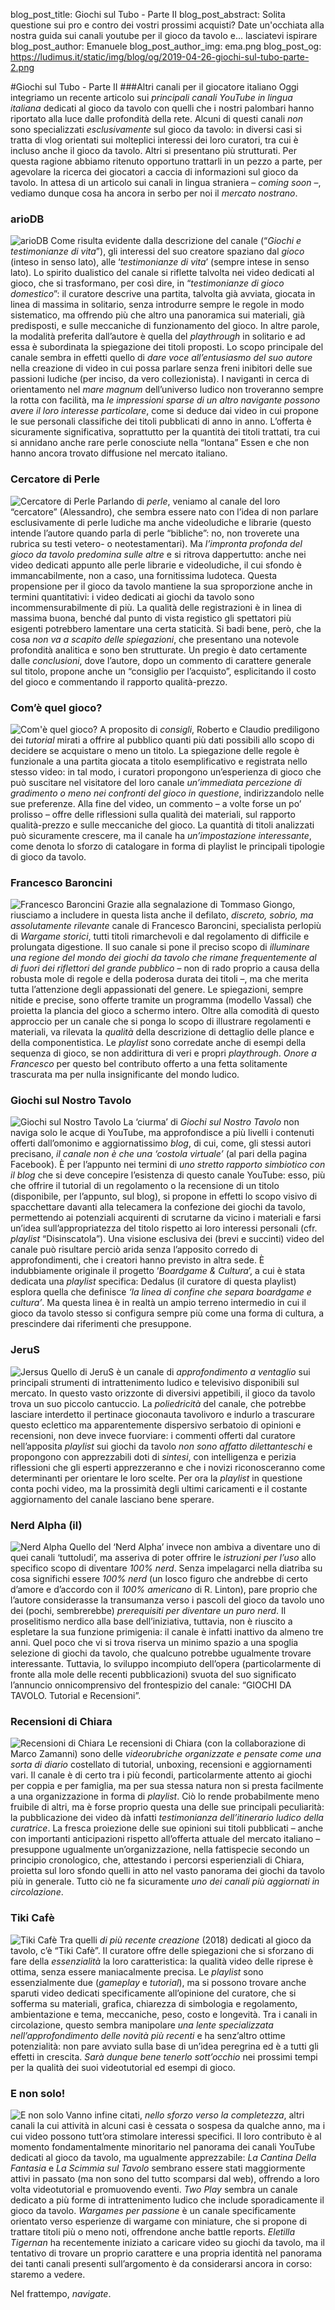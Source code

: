 blog_post_title: Giochi sul Tubo - Parte II
blog_post_abstract: Solita questione sui pro e contro dei vostri prossimi acquisti? Date un'occhiata alla nostra guida sui canali youtube per il gioco da tavolo e... lasciatevi ispirare
blog_post_author: Emanuele
blog_post_author_img: ema.png
blog_post_og: https://ludimus.it/static/img/blog/og/2019-04-26-giochi-sul-tubo-parte-2.png

#Giochi sul Tubo - Parte II
###Altri canali per il giocatore italiano
Oggi integriamo un recente articolo sui *principali canali YouTube in lingua italiana* dedicati al gioco da tavolo con quelli che i nostri palombari hanno riportato alla luce dalle profondità della rete. Alcuni di questi canali *non* sono specializzati *esclusivamente* sul gioco da tavolo: in diversi casi si tratta di vlog orientati sui molteplici interessi dei loro curatori, tra cui è incluso anche il gioco da tavolo. Altri si presentano più strutturati. Per questa ragione abbiamo ritenuto opportuno trattarli in un pezzo a parte, per agevolare la ricerca dei giocatori a caccia di informazioni sul gioco da tavolo. In attesa di un articolo sui canali in lingua straniera – _coming soon_ –, vediamo dunque cosa ha ancora in serbo per noi il *mercato nostrano*.

### arioDB
![arioDB](../static/img/blog/giochitubo2/ariodb.jpg)
Come risulta evidente dalla descrizione del canale (“_Giochi e testimonianze di vita_”), gli interessi del suo creatore spaziano dal *gioco* (inteso in senso lato), alle ‘*testimonianze di vita*’ (sempre intese in senso lato). Lo spirito dualistico del canale si riflette talvolta nei video dedicati al gioco, che si trasformano, per così dire, in “*testimonianze di gioco domestico*”: il curatore descrive una partita, talvolta già avviata, giocata in linea di massima in solitario, senza introdurre sempre le regole in modo sistematico, ma offrendo più che altro una panoramica sui materiali, già predisposti, e sulle meccaniche di funzionamento del gioco. In altre parole, la modalità preferita dall’autore è quella del _*playthrough*_ in solitario e ad essa è subordinata la spiegazione dei titoli proposti. Lo scopo principale del canale sembra in effetti quello di *dare voce all’entusiasmo del suo autore* nella creazione di video in cui possa parlare senza freni inibitori delle sue passioni ludiche (per inciso, da vero collezionista). I naviganti in cerca di orientamento nel _mare magnum_ dell’universo ludico non troveranno sempre la rotta con facilità, ma *le impressioni sparse di un altro navigante possono avere il loro interesse particolare*, come si deduce dai video in cui propone le sue personali classifiche dei titoli pubblicati di anno in anno. L’offerta è sicuramente significativa, soprattutto per la quantità dei titoli trattati, tra cui si annidano anche rare perle conosciute nella “lontana” Essen e che non hanno ancora trovato diffusione nel mercato italiano.

### Cercatore di Perle
![Cercatore di Perle](../static/img/blog/giochitubo2/cercatoreDiPerle.jpg)
Parlando di *perle*, veniamo al canale del loro “cercatore” (Alessandro), che sembra essere nato con l’idea di non parlare esclusivamente di perle ludiche ma anche videoludiche e librarie (questo intende l’autore quando parla di perle “bibliche”: no, non troverete una rubrica su testi vetero- o neotestamentari). Ma *l’impronta profonda del gioco da tavolo predomina sulle altre* e si ritrova dappertutto: anche nei video dedicati appunto alle perle librarie e videoludiche, il cui sfondo è immancabilmente, non a caso, una fornitissima ludoteca. Questa propensione per il gioco da tavolo mantiene la sua sproporzione anche in termini quantitativi: i video dedicati ai giochi da tavolo sono incommensurabilmente di più. La qualità delle registrazioni è in linea di massima buona, benché dal punto di vista registico gli spettatori più esigenti potrebbero lamentare una certa staticità. Si badi bene, però, che la cosa *non va a scapito delle spiegazioni*, che presentano una notevole profondità analitica e sono ben strutturate. Un pregio è dato certamente dalle *conclusioni*, dove l’autore, dopo un commento di carattere generale sul titolo, propone anche un “consiglio per l’acquisto”, esplicitando il costo del gioco e commentando il rapporto qualità-prezzo.

### Com’è quel gioco?
![Com'è quel gioco?](../static/img/blog/giochitubo2/comequelgioco.jpg)
A proposito di *consigli*, Roberto e Claudio prediligono dei *tutorial* mirati a offrire al pubblico quanti più dati possibili allo scopo di decidere se acquistare o meno un titolo. La spiegazione delle regole è funzionale a una partita giocata a titolo esemplificativo e registrata nello stesso video: in tal modo, i curatori propongono un’esperienza di gioco che può suscitare nel visitatore del loro canale *un’immediata percezione di gradimento o meno nei confronti del gioco in questione*, indirizzandolo nelle sue preferenze. Alla fine del video, un commento – a volte forse un po’ prolisso – offre delle riflessioni sulla qualità dei materiali, sul rapporto qualità-prezzo e sulle meccaniche del gioco. La quantità di titoli analizzati può sicuramente crescere, ma il canale ha *un’impostazione interessante*, come denota lo sforzo di catalogare in forma di playlist le principali tipologie di gioco da tavolo.

### Francesco Baroncini
![Francesco Baroncini](../static/img/blog/giochitubo2/francescobaroncini.jpg)
Grazie alla segnalazione di Tommaso Giongo, riusciamo a includere in questa lista anche il defilato, *discreto, sobrio, ma assolutamente rilevante* canale di Francesco Baroncini, specialista perlopiù di *Wargame storici*, tutti titoli rimarchevoli e dal regolamento di difficile e prolungata digestione. Il suo canale si pone il preciso scopo di *illuminare una regione del mondo dei giochi da tavolo che rimane frequentemente al di fuori dei riflettori del grande pubblico* – non di rado proprio a causa della robusta mole di regole e della poderosa durata dei titoli –, ma che merita tutta l’attenzione degli appassionati del genere. Le spiegazioni, sempre nitide e precise, sono offerte tramite un programma (modello Vassal) che proietta la plancia del gioco a schermo intero. Oltre alla comodità di questo approccio per un canale che si ponga lo scopo di illustrare regolamenti e materiali, va rilevata la *qualità* della descrizione di dettaglio delle plance e della componentistica. Le _playlist_ sono corredate anche di esempi della sequenza di gioco, se non addirittura di veri e propri _playthrough_. *Onore a Francesco* per questo bel contributo offerto a una fetta solitamente trascurata ma per nulla insignificante del mondo ludico.

### Giochi sul Nostro Tavolo
![Giochi sul Nostro Tavolo](../static/img/blog/giochitubo2/giochisulnostrotavolo.jpg)
La ‘ciurma’ di _Giochi sul Nostro Tavolo_ non naviga solo le acque di YouTube, ma approfondisce a più livelli i contenuti offerti dall’omonimo e aggiornatissimo *blog*, di cui, come, gli stessi autori precisano, *il canale non è che una ‘costola virtuale’* (al pari della pagina Facebook). È per l’appunto nei termini di *uno stretto rapporto simbiotico con il blog* che si deve concepire l’esistenza di questo canale YouTube: esso, più che offrire il tutorial di un regolamento o la recensione di un titolo (disponibile, per l’appunto, sul blog), si propone in effetti lo scopo visivo di spacchettare davanti alla telecamera la confezione dei giochi da tavolo, permettendo ai potenziali acquirenti di scrutarne da vicino i materiali e farsi un’idea sull’appropriatezza del titolo rispetto ai loro interessi personali (cfr. _playlist_ “Disinscatola”). Una visione esclusiva dei (brevi e succinti) video del canale può risultare perciò arida senza l’apposito corredo di approfondimenti, che i creatori hanno previsto in altra sede. È indubbiamente originale il progetto ‘*Boardgame & Cultura*’, a cui è stata dedicata una _playlist_ specifica: Dedalus (il curatore di questa playlist) esplora quella che definisce *‘la linea di confine che separa boardgame e cultura’*. Ma questa linea è in realtà un ampio terreno intermedio in cui il gioco da tavolo stesso si configura sempre più come una forma di cultura, a prescindere dai riferimenti che presuppone.

### JeruS
![Jersus](../static/img/blog/giochitubo2/jersus.jpg)
Quello di JeruS è un canale di *approfondimento a ventaglio* sui principali strumenti di intrattenimento ludico e televisivo disponibili sul mercato. In questo vasto orizzonte di diversivi appetibili, il gioco da tavolo trova un suo piccolo cantuccio. La *poliedricità* del canale, che potrebbe lasciare interdetto il pertinace gioconauta tavolivoro e indurlo a trascurare questo eclettico ma apparentemente dispersivo serbatoio di opinioni e recensioni, non deve invece fuorviare: i commenti offerti dal curatore nell’apposita _playlist_ sui giochi da tavolo *non sono affatto dilettanteschi* e propongono con apprezzabili doti di *sintesi*, con intelligenza e perizia riflessioni che gli esperti apprezzeranno e che i novizi riconosceranno come determinanti per orientare le loro scelte. Per ora la _playlist_ in questione conta pochi video, ma la prossimità degli ultimi caricamenti e il costante aggiornamento del canale lasciano bene sperare.

### Nerd Alpha (il)
![Nerd Alpha](../static/img/blog/giochitubo2/nerdalpha.jpg)
Quello del ‘Nerd Alpha’ invece non ambiva a diventare uno di quei canali ‘tuttoludi’, ma asseriva di poter offrire le _istruzioni per l’uso_ allo specifico scopo di diventare _*100% nerd*_. Senza impelagarci nella diatriba su cosa significhi essere _100% nerd_ (un losco figuro che andrebbe di certo d’amore e d’accordo con il _100% americano_ di R. Linton), pare proprio che l’autore considerasse la transumanza verso i pascoli del gioco da tavolo uno dei (pochi, sembrerebbe) *prerequisiti per diventare un puro nerd*. Il proselitismo nerdico alla base dell’iniziativa, tuttavia, non è riuscito a espletare la sua funzione primigenia: il canale è infatti inattivo da almeno tre anni. Quel poco che vi si trova riserva un minimo spazio a una spoglia selezione di giochi da tavolo, che qualcuno potrebbe ugualmente trovare interessante. Tuttavia, lo sviluppo incompiuto dell’opera (particolarmente di fronte alla mole delle recenti pubblicazioni) svuota del suo significato l’annuncio onnicomprensivo del frontespizio del canale: “GIOCHI DA TAVOLO. Tutorial e Recensioni”.

### Recensioni di Chiara
![Recensioni di Chiara](../static/img/blog/giochitubo2/recensionidichiara.jpg)
Le recensioni di Chiara (con la collaborazione di Marco Zamanni) sono delle *videorubriche organizzate e pensate come una sorta di diario* costellato di tutorial, unboxing, recensioni e aggiornamenti vari. Il canale è di certo tra i più fecondi, particolarmente attento ai giochi per coppia e per famiglia, ma per sua stessa natura non si presta facilmente a una organizzazione in forma di _playlist_. Ciò lo rende probabilmente meno fruibile di altri, ma è forse proprio questa una delle sue principali peculiarità: la pubblicazione dei video dà infatti *testimonianza dell’itinerario ludico della curatrice*. La fresca proiezione delle sue opinioni sui titoli pubblicati – anche con importanti anticipazioni rispetto all’offerta attuale del mercato italiano – presuppone ugualmente un’organizzazione, nella fattispecie secondo un principio cronologico, che, attestando i percorsi esperienziali di Chiara, proietta sul loro sfondo quelli in atto nel vasto panorama dei giochi da tavolo più in generale. Tutto ciò ne fa sicuramente *uno dei canali più aggiornati in circolazione*.

### Tiki Cafè
![Tiki Cafè](../static/img/blog/giochitubo2/tikicafe.jpg)
Tra quelli *di più recente creazione* (2018) dedicati al gioco da tavolo, c’è “Tiki Cafè”. Il curatore offre delle spiegazioni che si sforzano di fare della *essenzialità* la loro caratteristica: la qualità video delle riprese è ottima, senza essere maniacalmente precisa. Le _playlist_ sono essenzialmente due (_gameplay_ e _tutorial_), ma si possono trovare anche sparuti video dedicati specificamente all’opinione del curatore, che si sofferma su materiali, grafica, chiarezza di simbologia e regolamento, ambientazione e tema, meccaniche, peso, costo e longevità. Tra i canali in circolazione, questo sembra manipolare *una lente specializzata nell’approfondimento delle novità più recenti* e ha senz’altro ottime potenzialità: non pare avviato sulla base di un’idea peregrina ed è a tutti gli effetti in crescita. *Sarà dunque bene tenerlo sott’occhio* nei prossimi tempi per la qualità dei suoi videotutorial ed esempi di gioco.

### E non solo!
![E non solo](../static/img/blog/giochitubo2/enonsolo.jpg)
Vanno infine citati, *nello sforzo verso la completezza*, altri canali la cui attività in alcuni casi è cessata o sospesa da qualche anno, ma i cui video possono tutt’ora stimolare interessi specifici. Il loro contributo è al momento fondamentalmente minoritario nel panorama dei canali YouTube dedicati al gioco da tavolo, ma ugualmente apprezzabile: *La Cantina Della Fantasia* e *La Scimmia sul Tavolo* sembrano essere stati maggiormente attivi in passato (ma non sono del tutto scomparsi dal web), offrendo a loro volta videotutorial e promuovendo eventi. *Two Play* sembra un canale dedicato a più forme di intrattenimento ludico che include sporadicamente il gioco da tavolo. *Wargames per passione* è un canale specificamente orientato verso esperienze di wargame con miniature, che si propone di trattare titoli più o meno noti, offrendone anche battle reports. *Eletilla Tigernan* ha recentemente iniziato a caricare video su giochi da tavolo, ma il tentativo di trovare un proprio carattere e una propria identità nel panorama dei tanti canali presenti sull’argomento è da considerarsi ancora in corso: staremo a vedere.

Nel frattempo, *navigate*.
